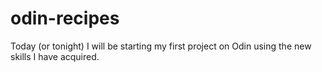 # odin-recipes

Today (or tonight) I will be starting my first project on Odin using the new skills I have acquired. 